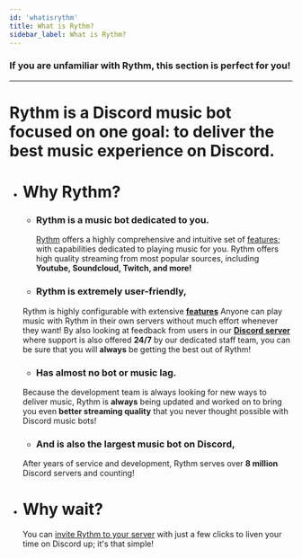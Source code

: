 ```yaml
---
id: 'whatisrythm'
title: What is Rythm?
sidebar_label: What is Rythm?
---
```

### If you are unfamiliar with Rythm, this section is perfect for you!
--- 
 # Rythm is a Discord music bot focused on one goal: **to deliver the best music experience on Discord.**
   


 - # Why Rythm?
   - ### Rythm is a music bot dedicated to you.
     [Rythm](http://localhost:3000/whatisrythm) offers a highly comprehensive and intuitive set of [features](https://rythmbot.co/features#list); with capabilities dedicated to playing music for you. Rythm offers high quality streaming from most popular sources, including **Youtube, Soundcloud, Twitch, and more!**  
   - ### Rythm is extremely user-friendly, 

    Rythm is highly configurable with extensive **[features](https://rythmbot.co/features#list)** Anyone can play music with Rythm in their own servers without much effort whenever they want! By also looking at feedback from users in our **[Discord server](https://discord.gg/rythm)** where support is also offered __**24/7**__ by our dedicated staff team, you can be sure that you will **always** be getting the best out of Rythm!

   - ### Has almost no bot or music lag.
    Because the development team is always looking for new ways to deliver music, Rythm is __**always**__ being updated and worked on to bring you even **better streaming quality** that you never thought possible with Discord music bots! 

   - ### And is also the largest music bot on Discord,
    After years of service and development, Rythm serves over __**8 million**__ Discord servers and counting!
 - # Why wait?
   You can [invite Rythm to your server](https://rythmbot.co/invite) with just a few clicks to liven your time on Discord up; it's that simple! 